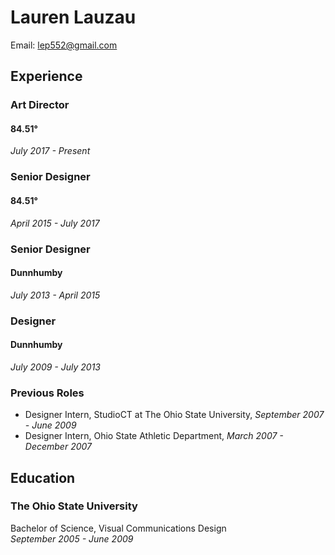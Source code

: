 Lauren Lauzau
============

Email: lep552@gmail.com


Experience
----------

### Art Director

#### 84.51°

_July 2017 - Present_


### Senior Designer

#### 84.51°

_April 2015 - July 2017_


### Senior Designer

#### Dunnhumby

_July 2013 - April 2015_


### Designer

#### Dunnhumby

_July 2009 - July 2013_


### Previous Roles

- Designer Intern, StudioCT at The Ohio State University, _September 2007 - June 2009_
- Designer Intern, Ohio State Athletic Department, _March 2007 - December 2007_


Education
---------

### The Ohio State University
Bachelor of Science, Visual Communications Design  
_September 2005 - June 2009_
